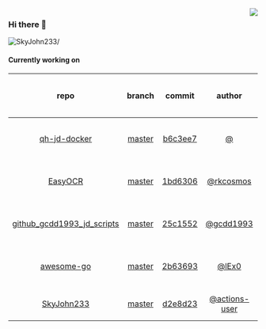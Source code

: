 <img align="right" src="https://github-readme-stats.vercel.app/api?username=SkyJohn233&show_icons=true&hide_title=true&theme=dark" />

### Hi there 👋



<p align="left"> <img src=https://komarev.com/ghpvc/?username=SkyJohn233 alt=SkyJohn233/> </p>


<!--
**yzs981130/yzs981130** is a ✨ _special_ ✨ repository because its `README.md` (this file) appears on your GitHub profile.

Here are some ideas to get you started:

- 🔭 I’m currently working on ...
- 🌱 I’m currently learning ...
- 👯 I’m looking to collaborate on ...
- 🤔 I’m looking for help with ...
- 💬 Ask me about ...
- 📫 How to reach me: ...
- 😄 Pronouns: ...
- ⚡ Fun fact: ...
-->

#### Currently working on


| repo | branch | commit | author | time since last update | language |
|:---:|:---:|:---:|:---:|:---:|:---:|
| [qh-jd-docker](https://github.com/SkyJohn233/qh-jd-docker) | [master](https://github.com/SkyJohn233/qh-jd-docker/tree/master) |[b6c3ee7](https://github.com/SkyJohn233/qh-jd-docker/commit/b6c3ee72d569f8ec786b4681dceb5b888cd7cf0c) | [@]() |172 hours 14 minutes | ![](https://img.shields.io/badge/language-JavaScript-default.svg?style=flat-square)|
| [EasyOCR](https://github.com/SkyJohn233/EasyOCR) | [master](https://github.com/SkyJohn233/EasyOCR/tree/master) |[1bd6306](https://github.com/SkyJohn233/EasyOCR/commit/1bd6306d949c70dc1460a6d57f10ada05e8fda03) | [@rkcosmos](https://github.com/rkcosmos) |662 hours 33 minutes | ![](https://img.shields.io/badge/language-Python-default.svg?style=flat-square)|
| [github_gcdd1993_jd_scripts](https://github.com/SkyJohn233/github_gcdd1993_jd_scripts) | [master](https://github.com/SkyJohn233/github_gcdd1993_jd_scripts/tree/master) |[25c1552](https://github.com/SkyJohn233/github_gcdd1993_jd_scripts/commit/25c15522946ccadd9d7b0e2ab9d57fde5175bde6) | [@gcdd1993](https://github.com/gcdd1993) |742 hours 16 minutes | ![](https://img.shields.io/badge/language-JavaScript-default.svg?style=flat-square)|
| [awesome-go](https://github.com/SkyJohn233/awesome-go) | [master](https://github.com/SkyJohn233/awesome-go/tree/master) |[2b63693](https://github.com/SkyJohn233/awesome-go/commit/2b63693fde31cf8f4b997d06e5e7d7160975adb6) | [@lEx0](https://github.com/lEx0) |790 hours 20 minutes | ![](https://img.shields.io/badge/language-Go-default.svg?style=flat-square)|
| [SkyJohn233](https://github.com/SkyJohn233/SkyJohn233) | [master](https://github.com/SkyJohn233/SkyJohn233/tree/master) |[d2e8d23](https://github.com/SkyJohn233/SkyJohn233/commit/d2e8d237a291204f482c18c4fedfbc844358074b) | [@actions-user](https://github.com/actions-user) |0 hours 16 minutes | ![](https://img.shields.io/badge/language-Go-default.svg?style=flat-square)|
